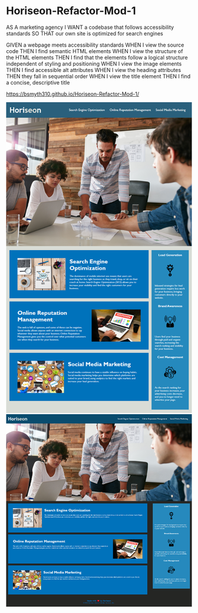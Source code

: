 # Horiseon-Refactor-Mod-1

AS A marketing agency
I WANT a codebase that follows accessibility standards
SO THAT our own site is optimized for search engines

GIVEN a webpage meets accessibility standards
WHEN I view the source code
THEN I find semantic HTML elements
WHEN I view the structure of the HTML elements
THEN I find that the elements follow a logical structure independent of styling and positioning
WHEN I view the image elements
THEN I find accessible alt attributes
WHEN I view the heading attributes
THEN they fall in sequential order
WHEN I view the title element
THEN I find a concise, descriptive title

https://bsmyth310.github.io/Horiseon-Refactor-Mod-1/


<img src="01-html-css-git-homework-demo.png" alt="Broken Website" title="Original Issue Screenshot of Website">


<img src="Horiseon_ search engine optimization, online reputation management, and social media marketing.png" alt="Fixed Website" title="Screenshot of Website">
